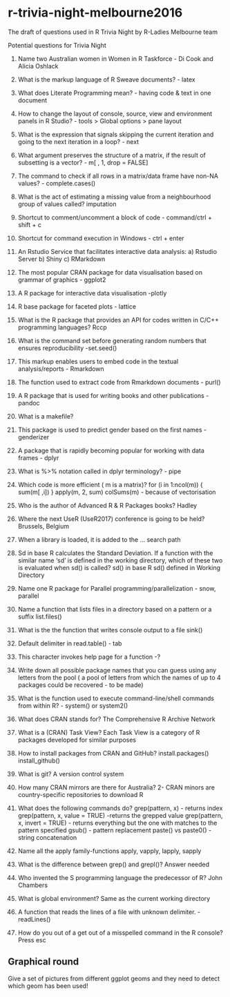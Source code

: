 # r-trivia-night-melbourne2016
The draft of questions used in  R Trivia Night by R-Ladies Melbourne team


Potential questions for Trivia Night


1. Name two Australian women in Women in R Taskforce - Di Cook and Alicia Oshlack
2. What is the markup language of R Sweave documents?  - latex
3. What does Literate Programming mean? - having code & text in one document
4. How to change the layout of console, source, view and environment panels in R Studio? - tools > Global options > pane layout
5. What is the expression that signals skipping the current iteration and going to the next iteration in a loop? - next
6. What argument preserves the structure of a matrix, if the result of subsetting is a vector?  - m[ , 1, drop = FALSE]
7. The command to check if all rows in a matrix/data frame have non-NA values? - complete.cases()
8. What is the act of estimating a missing value from a neighbourhood group of values called? imputation
9. Shortcut to comment/uncomment a block of code - command/ctrl + shift + c
10. Shortcut for command execution in Windows -  ctrl + enter
11. An Rstudio Service that facilitates interactive data analysis:  a) Rstudio Server b) Shiny c) RMarkdown
12. The most popular CRAN package for data visualisation based on grammar of graphics - ggplot2
13. A R package for interactive data visualisation -plotly
14. R base package for faceted plots - lattice
15. What is the R package that provides an API for codes written in C/C++ programming languages? Rccp
16. What is the command set before generating random numbers that ensures reproducibility  -set.seed()
17. This markup enables users to embed code in the textual analysis/reports - Rmarkdown
18. The function used to extract code from Rmarkdown documents - purl()
19. A R package that is used for writing books and other publications - pandoc
20. What is a makefile? 
21. This package is used to predict gender based on the first names - genderizer
22. A package that is rapidly becoming popular for working with data frames - dplyr
23. What is %>% notation called in dplyr terminology? - pipe
24. Which code is more efficient ( m is a matrix)?
    for (i in 1:ncol(m)) { sum(m[ ,i]) }
    apply(m, 2, sum)
    colSums(m) - because of vectorisation
      
25.  Who is the author of Advanced R  & R Packages books? Hadley
26. Where the next UseR (UseR2017) conference is going to be held? Brussels, Belgium
27. When a library is loaded, it is added to the … search path
28. Sd in base R calculates the Standard Deviation. If a function with the similar name ‘sd’ is defined in the working directory, which of these two is evaluated when sd() is called?
    sd() in base R
    sd() defined in Working Directory 
29. Name one R package for Parallel programming/parallelization - snow, parallel
30. Name a function that lists files in a directory based on a pattern or a suffix list.files()
31. What is the the function that writes console output to a file sink()
32. Default delimiter in read.table() - tab
33. This character invokes help page for a function -?
34. Write down all possible package names that you can guess using any letters from the pool ( a pool of letters from which the names of up to 4 packages could be recovered - to be made)
35. What is the function used to execute command-line/shell commands from within R? - system() or system2()
36. What does CRAN stands for? The Comprehensive R Archive Network
37. What is a (CRAN) Task View? Each Task View is a category of R packages developed for similar purposes
38. How to install packages from CRAN and GitHub? install.packages() install_github()
39. What is git? A version control system
40. How many CRAN mirrors are there for Australia? 2- CRAN minors are country-specific repositories to download R
41. What does the following commands do?
    grep(pattern, x)   - returns index
    grep(pattern, x, value = TRUE) -returns the grepped value
    grep(pattern, x, invert = TRUE)  - returns everything but the one with matches to the pattern specified
    gsub()  - pattern replacement
    paste() vs paste0()  -  string concatenation 
42. Name all the apply family-functions apply, vapply, lapply, sapply
43. What is the difference between grep() and grepl()? Answer needed
44. Who invented the S programming language the predecessor of R? John Chambers
45. What is global environment? Same as the current working directory
46. A function that reads the lines of a file with unknown delimiter. - readLines()
47. How do you out of a get out of a misspelled command in the R console? Press esc


## Graphical round


Give a set of pictures from different ggplot geoms and they need to detect which geom has been used! 




